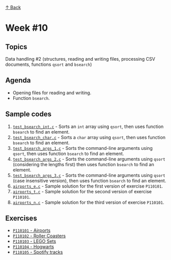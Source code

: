 [↑ Back](../README.md)

# Week #10

## Topics

Data handling #2 (structures, reading and writing files, processing CSV documents, functions `qsort` and `bsearch`)

## Agenda

* Opening files for reading and writing.
* Function `bsearch`.

## Sample codes

1. [`test_bsearch_int.c`](./samples/test_bsearch_int.c) - Sorts an `int` array using `qsort`, then uses function `bsearch` to find an element.
1. [`test_bsearch_char.c`](./samples/test_bsearch_char.c) - Sorts a `char` array using `qsort`, then uses function `bsearch` to find an element.
1. [`test_bsearch_args_1.c`](./samples/test_bsearch_args_1.c) - Sorts the command-line arguments using `qsort`, then uses function `bsearch` to find an element.
1. [`test_bsearch_args_2.c`](./samples/test_bsearch_args_2.c) - Sorts the command-line arguments using `qsort` (considering the lengths first) then uses function `bsearch` to find an element.
1. [`test_bsearch_args_3.c`](./samples/test_bsearch_args_3.c) - Sorts the command-line arguments using `qsort` (case insensitive version), then uses function `bsearch` to find an element.
1. [`airports_e.c`](./samples/airports_e.c) - Sample solution for the first version of exercise `P110101`.
1. [`airports_t.c`](./samples/airports_t.c) - Sample solution for the second version of exercise `P110101`.
1. [`airports_n.c`](./samples/airports_n.c) - Sample solution for the third version of exercise `P110101`.

## Exercises

* [`P110101` - Airports](./exercises/P110101.md)
* [`P110102` - Roller Coasters](./exercises/P110102.md)
* [`P110103` - LEGO Sets](./exercises/P110103.md)
* [`P110104` - Hogwarts](./exercises/P110104.md)
* [`P110105` - Spotify tracks](./exercises/P110105.md)
